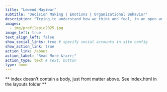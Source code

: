 ```yaml
---
title: "Lewend Mayiwar"
subtitle: "Decision Making | Emotions | Organizational Behavior"
description: "Trying to understand how we think and feel, in an open and reproducible way."
images:
  - img/profilepic2025.jpg
image_left: true
text_align_left: false
show_social_links: true # specify social accounts in site config
show_action_link: true
action_link: /about
action_label: "Read More &rarr;"
action_type: text # text, button
type: home
---
```


** index doesn't contain a body, just front matter above.
See index.html in the layouts folder **

